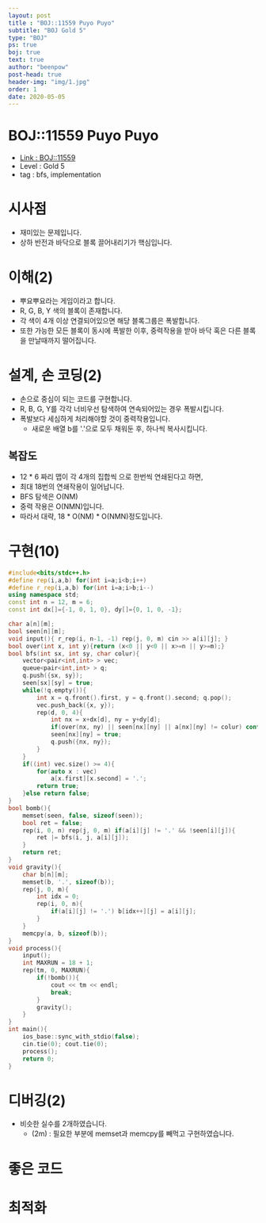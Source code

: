 ```yaml
---
layout: post
title : "BOJ::11559 Puyo Puyo"
subtitle: "BOJ Gold 5"
type: "BOJ"
ps: true
boj: true
text: true
author: "beenpow"
post-head: true
header-img: "img/1.jpg"
order: 1
date: 2020-05-05
---
```

# BOJ::11559 Puyo Puyo
- [Link : BOJ::11559](https://www.acmicpc.net/problem/11559)
- Level : Gold 5
- tag : bfs, implementation

# 시사점
- 재미있는 문제입니다.
- 상하 반전과 바닥으로 블록 끌어내리기가 핵심입니다.

# 이해(2)
- 뿌요뿌요라는 게임이라고 합니다.
- R, G, B, Y 색의 블록이 존재합니다.
- 각 색이 4개 이상 연결되어있으면 해당 블록그룹은 폭발합니다.
- 또한 가능한 모든 블록이 동시에 폭발한 이후, 중력작용을 받아 바닥 혹은 다른 블록을 만날때까지 떨어집니다.

# 설계, 손 코딩(2)
- 손으로 중심이 되는 코드를 구현합니다.
- R, B, G, Y를 각각 너비우선 탐색하여 연속되어있는 경우 폭발시킵니다.
- 폭발보다 세심하게 처리해야할 것이 중력작용입니다.
  - 새로운 배열 b를 '.'으로 모두 채워둔 후, 하나씩 복사시킵니다.

## 복잡도
- 12 * 6 짜리 맵이 각 4개의 집합씩 으로 한번씩 연쇄된다고 하면,
- 최대 18번의 연쇄작용이 일어납니다.
- BFS 탐색은 O(NM)
- 중력 작용은 O(NMN)입니다.
- 따라서 대략, 18 * O(NM) * O(NMN)정도입니다.

# 구현(10)

```cpp
#include<bits/stdc++.h>
#define rep(i,a,b) for(int i=a;i<b;i++)
#define r_rep(i,a,b) for(int i=a;i>b;i--)
using namespace std;
const int n = 12, m = 6;
const int dx[]={-1, 0, 1, 0}, dy[]={0, 1, 0, -1};

char a[n][m];
bool seen[n][m];
void input(){ r_rep(i, n-1, -1) rep(j, 0, m) cin >> a[i][j]; }
bool over(int x, int y){return (x<0 || y<0 || x>=n || y>=m);}
bool bfs(int sx, int sy, char colur){
    vector<pair<int,int> > vec;
    queue<pair<int,int> > q;
    q.push({sx, sy});
    seen[sx][sy] = true;
    while(!q.empty()){
        int x = q.front().first, y = q.front().second; q.pop();
        vec.push_back({x, y});
        rep(d, 0, 4){
            int nx = x+dx[d], ny = y+dy[d];
            if(over(nx, ny) || seen[nx][ny] || a[nx][ny] != colur) continue;
            seen[nx][ny] = true;
            q.push({nx, ny});
        }
    }
    if((int) vec.size() >= 4){
        for(auto x : vec)
            a[x.first][x.second] = '.';
        return true;
    }else return false;
}
bool bomb(){
    memset(seen, false, sizeof(seen));
    bool ret = false;
    rep(i, 0, n) rep(j, 0, m) if(a[i][j] != '.' && !seen[i][j]){
        ret |= bfs(i, j, a[i][j]);
    }
    return ret;
}
void gravity(){
    char b[n][m];
    memset(b, '.', sizeof(b));
    rep(j, 0, m){
        int idx = 0;
        rep(i, 0, n){
            if(a[i][j] != '.') b[idx++][j] = a[i][j];
        }
    }
    memcpy(a, b, sizeof(b));
}
void process(){
    input();
    int MAXRUN = 18 + 1;
    rep(tm, 0, MAXRUN){
        if(!bomb()){
            cout << tm << endl;
            break;
        }
        gravity();
    }
}
int main(){
    ios_base::sync_with_stdio(false);
    cin.tie(0); cout.tie(0);
    process();
    return 0;
}
```

# 디버깅(2)
- 비슷한 실수를 2개하였습니다.
  - (2m) : 필요한 부분에 memset과 memcpy를 빼먹고 구현하였습니다.

# 좋은 코드

# 최적화
